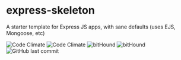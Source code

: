 # express-skeleton
A starter template for Express JS apps, with sane defaults (uses EJS, Mongoose, etc)

![Code Climate](https://img.shields.io/codeclimate/maintainability/sayanriju/express-skeleton.svg) ![Code Climate](https://img.shields.io/codeclimate/tech-debt/sayanriju/express-skeleton.svg) ![bitHound](https://img.shields.io/bithound/code/github/sayanriju/express-skeleton.svg)  ![bitHound](https://img.shields.io/bithound/dependencies/github/sayanriju/express-skeleton.svg)  ![GitHub last commit](https://img.shields.io/github/last-commit/sayanriju/express-skeleton.svg)
